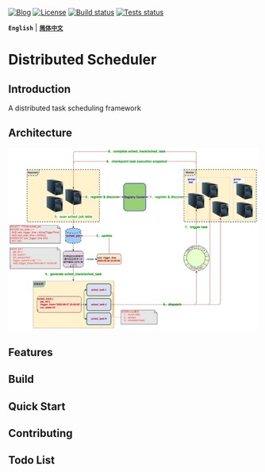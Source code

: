 [![Blog](https://img.shields.io/badge/blog-@ponfee-informational.svg)](http://www.ponfee.cn)
[![License](https://img.shields.io/badge/license-Apache--2.0-green.svg)](https://www.apache.org/licenses/LICENSE-2.0.html)
[![Build status](https://img.shields.io/badge/build-passing-success.svg)]()
[![Tests status](https://img.shields.io/badge/tests-passing-success.svg)]()

**`English`** | [**`简体中文`**](README.md)

# Distributed Scheduler

## Introduction

A distributed task scheduling framework

## Architecture

![Architecture](doc/images/architecture.jpg)

## Features

## Build

## Quick Start

## Contributing

## Todo List